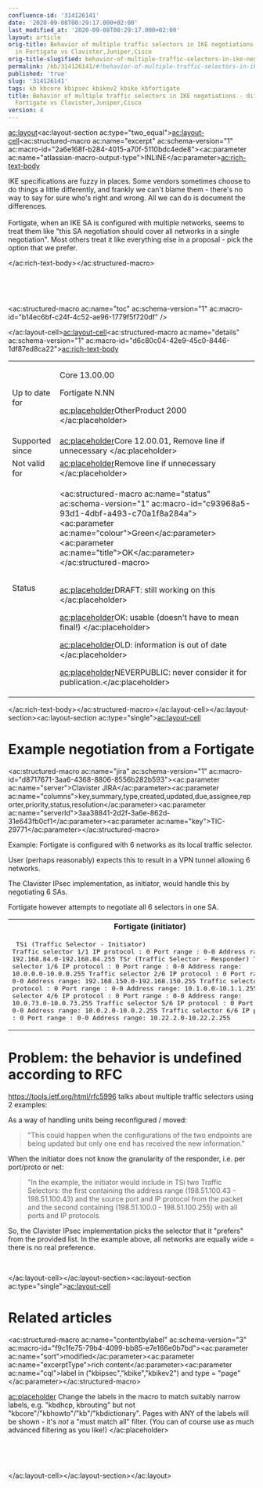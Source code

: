 ```yaml
---
confluence-id: '314126141'
date: '2020-09-08T00:29:17.000+02:00'
last_modified_at: '2020-09-08T00:29:17.000+02:00'
layout: article
orig-title: Behavior of multiple traffic selectors in IKE negotiations - differences
  in Fortigate vs Clavister,Juniper,Cisco
orig-title-slugified: behavior-of-multiple-traffic-selectors-in-ike-negotiations---differences-in-fortigate-vs-clavister-juniper-cisco
permalink: /kb/314126141/#!behavior-of-multiple-traffic-selectors-in-ike-negotiations---differences-in-fortigate-vs-clavister-juniper-cisco
published: 'true'
slug: '314126141'
tags: kb kbcore kbipsec kbikev2 kbike kbfortigate
title: Behavior of multiple traffic selectors in IKE negotiations - differences in
  Fortigate vs Clavister,Juniper,Cisco
version: 4
---
```


<ac:layout><ac:layout-section ac:type="two_equal"><ac:layout-cell><ac:structured-macro ac:name="excerpt" ac:schema-version="1" ac:macro-id="2a6e168f-b284-4015-a70f-5110bdc4ede8"><ac:parameter ac:name="atlassian-macro-output-type">INLINE</ac:parameter><ac:rich-text-body><p>IKE specifications are fuzzy in places. Some vendors sometimes choose to do things a little differently, and frankly we can't blame them - there's no way to say for sure who's right and wrong. All we can do is document the differences.<br /><br />Fortigate, when an IKE SA is configured with multiple networks, seems to treat them like &quot;this SA negotiation should cover all networks in a single negotiation&quot;. Most others treat it like everything else in a proposal - pick the option that we prefer.</p></ac:rich-text-body></ac:structured-macro><p><br /></p><p><br /></p><p><ac:structured-macro ac:name="toc" ac:schema-version="1" ac:macro-id="b14ec6bf-c24f-4c52-ae96-1779f5f720df" /></p></ac:layout-cell><ac:layout-cell><ac:structured-macro ac:name="details" ac:schema-version="1" ac:macro-id="d6c80c04-42e9-45c0-8446-1df87ed8ca22"><ac:rich-text-body><table class="wrapped"><colgroup> <col /> <col /> </colgroup><tbody><tr><td><p>Up to date for</p></td><td><p>Core 13.00.00</p><p>Fortigate N.NN</p><p><ac:placeholder>OtherProduct 2000 </ac:placeholder></p></td></tr><tr><td colspan="1">Supported since</td><td colspan="1"><ac:placeholder>Core 12.00.01, Remove line if unnecessary </ac:placeholder></td></tr><tr><td colspan="1">Not valid for</td><td colspan="1"><ac:placeholder>Remove line if unnecessary </ac:placeholder></td></tr><tr><td colspan="1">Status</td><td colspan="1"><div class="content-wrapper"><p><ac:structured-macro ac:name="status" ac:schema-version="1" ac:macro-id="c93968a5-93d1-4dbf-a493-c70a1f8a284a"><ac:parameter ac:name="colour">Green</ac:parameter><ac:parameter ac:name="title">OK</ac:parameter></ac:structured-macro><br />&nbsp;</p><p><ac:placeholder>DRAFT: still working on this </ac:placeholder></p><p><ac:placeholder>OK: usable (doesn't have to mean final!) </ac:placeholder></p><p><ac:placeholder>OLD: information is out of date </ac:placeholder></p><p><ac:placeholder>NEVERPUBLIC: never consider it for publication.</ac:placeholder></p></div></td></tr></tbody></table></ac:rich-text-body></ac:structured-macro></ac:layout-cell></ac:layout-section><ac:layout-section ac:type="single"><ac:layout-cell><h1>Example negotiation from a Fortigate</h1><p><ac:structured-macro ac:name="jira" ac:schema-version="1" ac:macro-id="d8717671-3aa6-4368-8806-8556b282b593"><ac:parameter ac:name="server">Clavister JIRA</ac:parameter><ac:parameter ac:name="columns">key,summary,type,created,updated,due,assignee,reporter,priority,status,resolution</ac:parameter><ac:parameter ac:name="serverId">3aa38841-2d2f-3a6e-862d-31e643fb0cf1</ac:parameter><ac:parameter ac:name="key">TIC-29771</ac:parameter></ac:structured-macro></p><p>Example: Fortigate is configured with 6 networks as its local traffic selector.</p><p>User (perhaps reasonably) expects this to result in a VPN tunnel allowing 6 networks.</p><p>The Clavister IPsec implementation, as initiator, would handle this by negotiating 6 SAs.</p><p>Fortigate however attempts to negotiate all 6 selectors in one SA.</p><table class="wrapped"><colgroup> <col /> <col /> </colgroup><tbody><tr><th>Fortigate (initiator)</th><th>Clavister (responder)</th></tr><tr><td><pre>    TSi (Traffic Selector - Initiator)
      Traffic selector 1/1
        IP protocol  : 0
        Port range   : 0-0
        Address range: 192.168.84.0-192.168.84.255
    TSr (Traffic Selector - Responder)
      Traffic selector 1/6
        IP protocol  : 0
        Port range   : 0-0
        Address range: 10.0.0.0-10.0.0.255
      Traffic selector 2/6
        IP protocol  : 0
        Port range   : 0-0
        Address range: 192.168.150.0-192.168.150.255
      Traffic selector 3/6
        IP protocol  : 0
        Port range   : 0-0
        Address range: 10.1.0.0-10.1.1.255
      Traffic selector 4/6
        IP protocol  : 0
        Port range   : 0-0
        Address range: 10.0.73.0-10.0.73.255
      Traffic selector 5/6
        IP protocol  : 0
        Port range   : 0-0
        Address range: 10.0.2.0-10.0.2.255
      Traffic selector 6/6
        IP protocol  : 0
        Port range   : 0-0
        Address range: 10.22.2.0-10.22.2.255
              </pre></td><td><pre>    TSi (Traffic Selector - Initiator)
      Traffic selector 1/1
        IP protocol  : 0
        Port range   : 0-0
        Address range: 192.168.84.0-192.168.84.255
    TSr (Traffic Selector - Responder)
      Traffic selector 1/1
        IP protocol  : 0
        Port range   : 0-0
        Address range: 10.0.2.0-10.0.2.255
            </pre></td></tr></tbody></table><h1>Problem: the behavior is undefined according to RFC</h1><p><a href="https://tools.ietf.org/html/rfc5996">https://tools.ietf.org/html/rfc5996</a> talks about multiple traffic selectors using 2 examples:</p><p>As a way of handling units being reconfigured / moved:</p><blockquote><p>&quot;This could happen when the configurations of the two endpoints are being updated but only one end has received the new information.&quot;</p></blockquote><p>When the initiator does not know the granularity of the responder, i.e. per port/proto or net:</p><blockquote><p>&quot;In the example, the initiator would include in TSi two Traffic Selectors: the first containing the address range (198.51.100.43 - 198.51.100.43) and the source port and IP protocol from the packet and the second containing (198.51.100.0 - 198.51.100.255) with all ports and IP protocols.</p></blockquote><p>So, the Clavister IPsec implementation picks the selector that it &quot;prefers&quot; from the provided list. In the example above, all networks are equally wide = there is no real preference.</p><p><br /></p></ac:layout-cell></ac:layout-section><ac:layout-section ac:type="single"><ac:layout-cell><h1>Related articles</h1><p><ac:structured-macro ac:name="contentbylabel" ac:schema-version="3" ac:macro-id="f9c1fe75-79b4-4099-bb85-e7e166e0b7bd"><ac:parameter ac:name="sort">modified</ac:parameter><ac:parameter ac:name="excerptType">rich content</ac:parameter><ac:parameter ac:name="cql">label in (&quot;kbipsec&quot;,&quot;kbike&quot;,&quot;kbikev2&quot;) and type = &quot;page&quot;</ac:parameter></ac:structured-macro></p><p><ac:placeholder> Change the labels in the macro to match suitably narrow labels, e.g. &quot;kbdhcp, kbrouting&quot; but not &quot;kbcore&quot;/&quot;kbhowto&quot;/&quot;kb&quot;/&quot;kbdictionary&quot;. Pages with ANY of the labels will be shown - it's _not_ a &quot;must match all&quot; filter. (You can of course use as much advanced filtering as you like!) </ac:placeholder></p><p><br /></p><p><br /></p></ac:layout-cell></ac:layout-section></ac:layout>